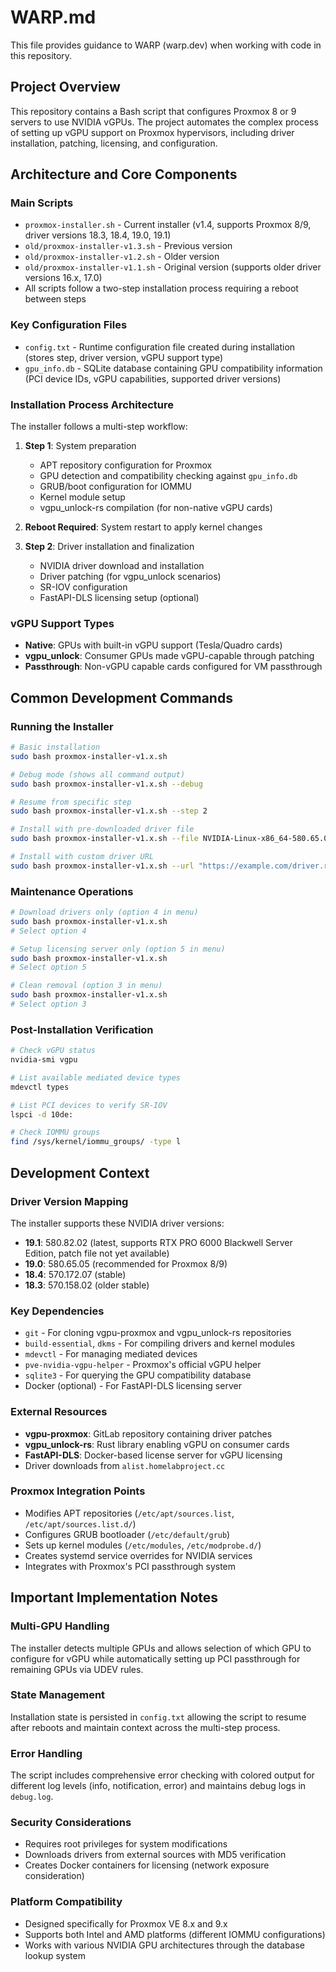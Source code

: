 # WARP.md

This file provides guidance to WARP (warp.dev) when working with code in this repository.

## Project Overview

This repository contains a Bash script that configures Proxmox 8 or 9 servers to use NVIDIA vGPUs. The project automates the complex process of setting up vGPU support on Proxmox hypervisors, including driver installation, patching, licensing, and configuration.

## Architecture and Core Components

### Main Scripts
- `proxmox-installer.sh` - Current installer (v1.4, supports Proxmox 8/9, driver versions 18.3, 18.4, 19.0, 19.1)
- `old/proxmox-installer-v1.3.sh` - Previous version
- `old/proxmox-installer-v1.2.sh` - Older version
- `old/proxmox-installer-v1.1.sh` - Original version (supports older driver versions 16.x, 17.0)
- All scripts follow a two-step installation process requiring a reboot between steps

### Key Configuration Files
- `config.txt` - Runtime configuration file created during installation (stores step, driver version, vGPU support type)
- `gpu_info.db` - SQLite database containing GPU compatibility information (PCI device IDs, vGPU capabilities, supported driver versions)

### Installation Process Architecture
The installer follows a multi-step workflow:

1. **Step 1**: System preparation
   - APT repository configuration for Proxmox
   - GPU detection and compatibility checking against `gpu_info.db`
   - GRUB/boot configuration for IOMMU
   - Kernel module setup
   - vgpu_unlock-rs compilation (for non-native vGPU cards)

2. **Reboot Required**: System restart to apply kernel changes

3. **Step 2**: Driver installation and finalization
   - NVIDIA driver download and installation
   - Driver patching (for vgpu_unlock scenarios)
   - SR-IOV configuration
   - FastAPI-DLS licensing setup (optional)

### vGPU Support Types
- **Native**: GPUs with built-in vGPU support (Tesla/Quadro cards)
- **vgpu_unlock**: Consumer GPUs made vGPU-capable through patching
- **Passthrough**: Non-vGPU capable cards configured for VM passthrough

## Common Development Commands

### Running the Installer
```bash
# Basic installation
sudo bash proxmox-installer-v1.x.sh

# Debug mode (shows all command output)
sudo bash proxmox-installer-v1.x.sh --debug

# Resume from specific step
sudo bash proxmox-installer-v1.x.sh --step 2

# Install with pre-downloaded driver file
sudo bash proxmox-installer-v1.x.sh --file NVIDIA-Linux-x86_64-580.65.05-vgpu-kvm.run

# Install with custom driver URL
sudo bash proxmox-installer-v1.x.sh --url "https://example.com/driver.run"
```

### Maintenance Operations
```bash
# Download drivers only (option 4 in menu)
sudo bash proxmox-installer-v1.x.sh
# Select option 4

# Setup licensing server only (option 5 in menu)
sudo bash proxmox-installer-v1.x.sh
# Select option 5

# Clean removal (option 3 in menu)
sudo bash proxmox-installer-v1.x.sh
# Select option 3
```

### Post-Installation Verification
```bash
# Check vGPU status
nvidia-smi vgpu

# List available mediated device types
mdevctl types

# List PCI devices to verify SR-IOV
lspci -d 10de:

# Check IOMMU groups
find /sys/kernel/iommu_groups/ -type l
```

## Development Context

### Driver Version Mapping
The installer supports these NVIDIA driver versions:
- **19.1**: 580.82.02 (latest, supports RTX PRO 6000 Blackwell Server Edition, patch file not yet available)
- **19.0**: 580.65.05 (recommended for Proxmox 8/9)
- **18.4**: 570.172.07 (stable)
- **18.3**: 570.158.02 (older stable)

### Key Dependencies
- `git` - For cloning vgpu-proxmox and vgpu_unlock-rs repositories
- `build-essential`, `dkms` - For compiling drivers and kernel modules
- `mdevctl` - For managing mediated devices
- `pve-nvidia-vgpu-helper` - Proxmox's official vGPU helper
- `sqlite3` - For querying the GPU compatibility database
- Docker (optional) - For FastAPI-DLS licensing server

### External Resources
- **vgpu-proxmox**: GitLab repository containing driver patches
- **vgpu_unlock-rs**: Rust library enabling vGPU on consumer cards
- **FastAPI-DLS**: Docker-based license server for vGPU licensing
- Driver downloads from `alist.homelabproject.cc`

### Proxmox Integration Points
- Modifies APT repositories (`/etc/apt/sources.list`, `/etc/apt/sources.list.d/`)
- Configures GRUB bootloader (`/etc/default/grub`)
- Sets up kernel modules (`/etc/modules`, `/etc/modprobe.d/`)
- Creates systemd service overrides for NVIDIA services
- Integrates with Proxmox's PCI passthrough system

## Important Implementation Notes

### Multi-GPU Handling
The installer detects multiple GPUs and allows selection of which GPU to configure for vGPU while automatically setting up PCI passthrough for remaining GPUs via UDEV rules.

### State Management
Installation state is persisted in `config.txt` allowing the script to resume after reboots and maintain context across the multi-step process.

### Error Handling
The script includes comprehensive error checking with colored output for different log levels (info, notification, error) and maintains debug logs in `debug.log`.

### Security Considerations
- Requires root privileges for system modifications
- Downloads drivers from external sources with MD5 verification
- Creates Docker containers for licensing (network exposure consideration)

### Platform Compatibility
- Designed specifically for Proxmox VE 8.x and 9.x
- Supports both Intel and AMD platforms (different IOMMU configurations)
- Works with various NVIDIA GPU architectures through the database lookup system
